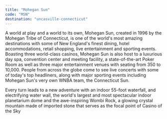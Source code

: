 ```yaml
---
title: "Mohegan Sun"
code: "MSN"
destination: "uncasville-connecticut"
---
```


A world at play and a world to its own, Mohegan Sun, created in 1996 by the Mohegan Tribe of Connecticut, is one of the world's most amazing destinations with some of New England's finest dining, hotel accommodations, retail shopping, live entertainment and sporting events. Boasting three world-class casinos, Mohegan Sun is also host to a luxurious day spa, convention center and meeting facility, a state-of-the-art Poker Room as well as three major entertainment venues with seating from 350 to 10,000\. People from across the globe come to see live concerts with some of today's top headliners, along with major sporting events including Mohegan Sun's very own WNBA team, the Connecticut Sun.

Every turn leads to a new adventure with an indoor 55-foot waterfall, and electrifying water wall, the world's largest and most spectacular indoor planetarium dome and the awe-inspiring Wombi Rock, a glowing crystal mountain made of imported stone that serves as the focal point of Casino of the Sky
  